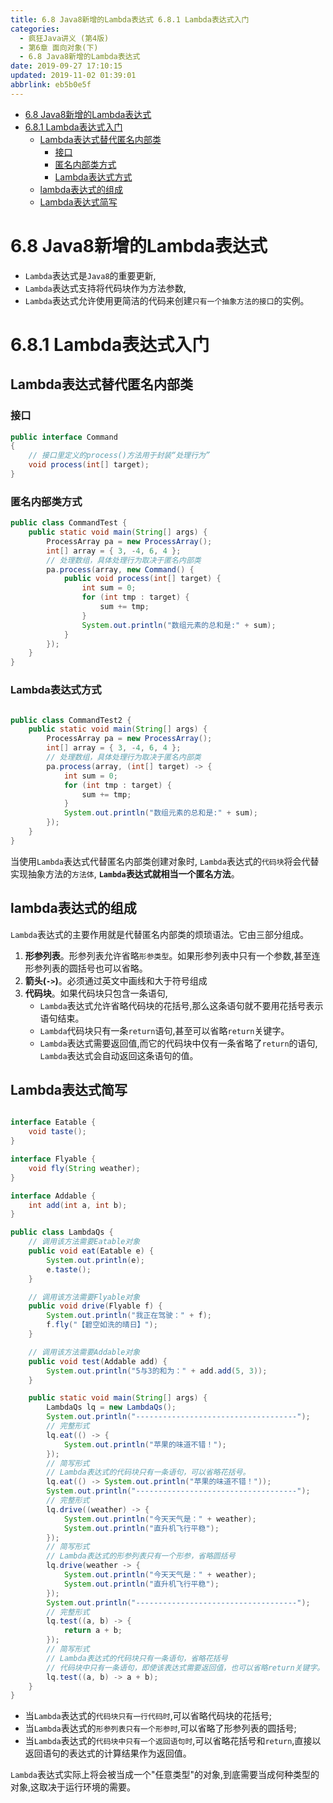 ```yaml
---
title: 6.8 Java8新增的Lambda表达式 6.8.1 Lambda表达式入门
categories: 
  - 疯狂Java讲义 (第4版)
  - 第6章 面向对象(下)
  - 6.8 Java8新增的Lambda表达式
date: 2019-09-27 17:10:15
updated: 2019-11-02 01:39:01
abbrlink: eb5b0e5f
---
```

- [6.8 Java8新增的Lambda表达式](/ReadingNotes/eb5b0e5f/#6-8-Java8新增的Lambda表达式)
- [6.8.1 Lambda表达式入门](/ReadingNotes/eb5b0e5f/#6-8-1-Lambda表达式入门)
    - [Lambda表达式替代匿名内部类](/ReadingNotes/eb5b0e5f/#Lambda表达式替代匿名内部类)
        - [接口](/ReadingNotes/eb5b0e5f/#接口)
        - [匿名内部类方式](/ReadingNotes/eb5b0e5f/#匿名内部类方式)
        - [Lambda表达式方式](/ReadingNotes/eb5b0e5f/#Lambda表达式方式)
    - [lambda表达式的组成](/ReadingNotes/eb5b0e5f/#lambda表达式的组成)
    - [Lambda表达式简写](/ReadingNotes/eb5b0e5f/#Lambda表达式简写)

<!--more-->
<script src="https://cdn.bootcss.com/jquery/3.4.0/jquery.slim.min.js"></script>
<script>$(document).ready(function () {$(".post-body > ul:nth-child(1)").hide();});</script>

<!--end-->
<!--SSTStart-->
# 6.8 Java8新增的Lambda表达式 #
- `Lambda`表达式是`Java8`的重要更新,
- `Lambda`表达式支持将代码块作为方法参数,
- `Lambda`表达式允许使用更简洁的代码来创建`只有一个抽象方法的接口`的实例。

# 6.8.1 Lambda表达式入门 #
<!--SSTStop-->
## Lambda表达式替代匿名内部类 ##
### 接口 ###
```java
public interface Command
{
	// 接口里定义的process()方法用于封装“处理行为”
	void process(int[] target);
}
```
### 匿名内部类方式 ###
```java
public class CommandTest {
	public static void main(String[] args) {
		ProcessArray pa = new ProcessArray();
		int[] array = { 3, -4, 6, 4 };
		// 处理数组，具体处理行为取决于匿名内部类
		pa.process(array, new Command() {
			public void process(int[] target) {
				int sum = 0;
				for (int tmp : target) {
					sum += tmp;
				}
				System.out.println("数组元素的总和是:" + sum);
			}
		});
	}
}
```
### Lambda表达式方式 ###
```java

public class CommandTest2 {
	public static void main(String[] args) {
		ProcessArray pa = new ProcessArray();
		int[] array = { 3, -4, 6, 4 };
		// 处理数组，具体处理行为取决于匿名内部类
		pa.process(array, (int[] target) -> {
			int sum = 0;
			for (int tmp : target) {
				sum += tmp;
			}
			System.out.println("数组元素的总和是:" + sum);
		});
	}
}
```
<!--SSTStart-->
当使用`Lambda`表达式代替匿名内部类创建对象时, `Lambda`表达式的`代码块`将会代替实现抽象方法的`方法体`, **`Lambda`表达式就相当一个匿名方法**。
## lambda表达式的组成 ##
`Lambda`表达式的主要作用就是代替匿名内部类的烦琐语法。它由三部分组成。
1. **形参列表**。形参列表允许省略`形参类型`。如果形参列表中只有一个参数,甚至连形参列表的圆括号也可以省略。
2. **箭头(`->`)**。必须通过英文中画线和大于符号组成
3. **代码块**。如果代码块只包含一条语句, 
    - `Lambda`表达式允许省略代码块的花括号,那么这条语句就不要用花括号表示语句结束。
    - `Lambda`代码块只有一条`return`语句,甚至可以省略`return`关键字。 
    - `Lambda`表达式需要返回值,而它的代码块中仅有一条省略了`return`的语句, `Lambda`表达式会自动返回这条语句的值。

## Lambda表达式简写 ##
```java

interface Eatable {
	void taste();
}

interface Flyable {
	void fly(String weather);
}

interface Addable {
	int add(int a, int b);
}

public class LambdaQs {
	// 调用该方法需要Eatable对象
	public void eat(Eatable e) {
		System.out.println(e);
		e.taste();
	}

	// 调用该方法需要Flyable对象
	public void drive(Flyable f) {
		System.out.println("我正在驾驶：" + f);
		f.fly("【碧空如洗的晴日】");
	}

	// 调用该方法需要Addable对象
	public void test(Addable add) {
		System.out.println("5与3的和为：" + add.add(5, 3));
	}

	public static void main(String[] args) {
		LambdaQs lq = new LambdaQs();
		System.out.println("------------------------------------");
		// 完整形式
		lq.eat(() -> {
			System.out.println("苹果的味道不错！");
		});
		// 简写形式
		// Lambda表达式的代码块只有一条语句，可以省略花括号。
		lq.eat(() -> System.out.println("苹果的味道不错！"));
		System.out.println("------------------------------------");
		// 完整形式
		lq.drive((weather) -> {
			System.out.println("今天天气是：" + weather);
			System.out.println("直升机飞行平稳");
		});
		// 简写形式
		// Lambda表达式的形参列表只有一个形参，省略圆括号
		lq.drive(weather -> {
			System.out.println("今天天气是：" + weather);
			System.out.println("直升机飞行平稳");
		});
		System.out.println("------------------------------------");
		// 完整形式
		lq.test((a, b) -> {
			return a + b;
		});
		// 简写形式
		// Lambda表达式的代码块只有一条语句，省略花括号
		// 代码块中只有一条语句，即使该表达式需要返回值，也可以省略return关键字。
		lq.test((a, b) -> a + b);
	}
}

```
- 当`Lambda`表达式的`代码块只有一行代码时`,可以省略代码块的花括号;
- 当`Lambda`表达式的`形参列表只有一个形参时`,可以省略了形参列表的圆括号;
- 当`Lambda`表达式的`代码块中只有一个返回语句时`,可以省略花括号和`return`,直接以返回语句的表达式的计算结果作为返回值。

`Lambda`表达式实际上将会被当成一个"任意类型"的对象,到底需要当成何种类型的对象,这取决于运行环境的需要。
<!--SSTStop-->

